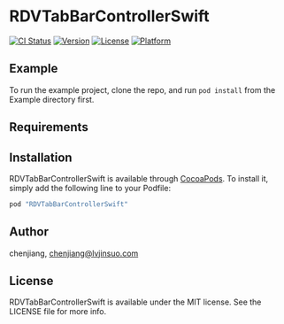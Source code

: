 # RDVTabBarControllerSwift

[![CI Status](http://img.shields.io/travis/chenjiang/RDVTabBarControllerSwift.svg?style=flat)](https://travis-ci.org/chenjiang/RDVTabBarControllerSwift)
[![Version](https://img.shields.io/cocoapods/v/RDVTabBarControllerSwift.svg?style=flat)](http://cocoapods.org/pods/RDVTabBarControllerSwift)
[![License](https://img.shields.io/cocoapods/l/RDVTabBarControllerSwift.svg?style=flat)](http://cocoapods.org/pods/RDVTabBarControllerSwift)
[![Platform](https://img.shields.io/cocoapods/p/RDVTabBarControllerSwift.svg?style=flat)](http://cocoapods.org/pods/RDVTabBarControllerSwift)

## Example

To run the example project, clone the repo, and run `pod install` from the Example directory first.

## Requirements

## Installation

RDVTabBarControllerSwift is available through [CocoaPods](http://cocoapods.org). To install
it, simply add the following line to your Podfile:

```ruby
pod "RDVTabBarControllerSwift"
```

## Author

chenjiang, chenjiang@lvjinsuo.com

## License

RDVTabBarControllerSwift is available under the MIT license. See the LICENSE file for more info.

